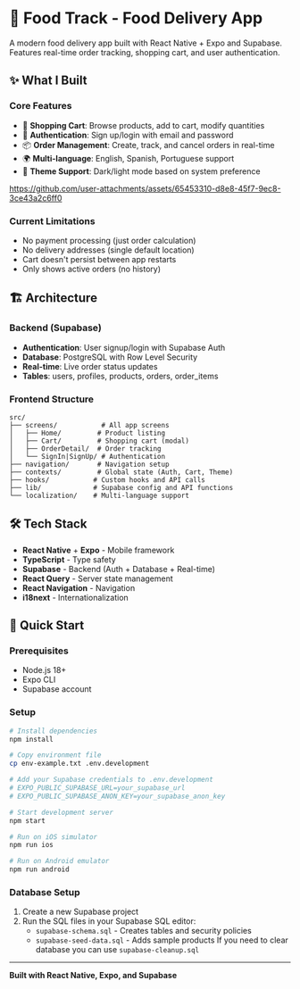# 🍕 Food Track - Food Delivery App

A modern food delivery app built with React Native + Expo and Supabase. Features real-time order tracking, shopping cart, and user authentication.

## ✨ What I Built

### Core Features
- 🛒 **Shopping Cart**: Browse products, add to cart, modify quantities
- 🔐 **Authentication**: Sign up/login with email and password
- 📦 **Order Management**: Create, track, and cancel orders in real-time
- 🌍 **Multi-language**: English, Spanish, Portuguese support
- 🎨 **Theme Support**: Dark/light mode based on system preference

https://github.com/user-attachments/assets/65453310-d8e8-45f7-9ec8-3ce43a2c6ff0

### Current Limitations
- No payment processing (just order calculation)
- No delivery addresses (single default location)
- Cart doesn't persist between app restarts
- Only shows active orders (no history)

## 🏗️ Architecture

### Backend (Supabase)
- **Authentication**: User signup/login with Supabase Auth
- **Database**: PostgreSQL with Row Level Security
- **Real-time**: Live order status updates
- **Tables**: users, profiles, products, orders, order_items

### Frontend Structure
```
src/
├── screens/           # All app screens
│   ├── Home/         # Product listing
│   ├── Cart/         # Shopping cart (modal)
│   ├── OrderDetail/  # Order tracking
│   └── SignIn|SignUp/ # Authentication
├── navigation/       # Navigation setup
├── contexts/         # Global state (Auth, Cart, Theme)
├── hooks/           # Custom hooks and API calls
├── lib/             # Supabase config and API functions
└── localization/    # Multi-language support
```

## 🛠️ Tech Stack

- **React Native** + **Expo** - Mobile framework
- **TypeScript** - Type safety
- **Supabase** - Backend (Auth + Database + Real-time)
- **React Query** - Server state management
- **React Navigation** - Navigation
- **i18next** - Internationalization

## 🚀 Quick Start

### Prerequisites
- Node.js 18+
- Expo CLI
- Supabase account

### Setup
```bash
# Install dependencies
npm install

# Copy environment file
cp env-example.txt .env.development

# Add your Supabase credentials to .env.development
# EXPO_PUBLIC_SUPABASE_URL=your_supabase_url
# EXPO_PUBLIC_SUPABASE_ANON_KEY=your_supabase_anon_key

# Start development server
npm start

# Run on iOS simulator
npm run ios

# Run on Android emulator  
npm run android
```

### Database Setup
1. Create a new Supabase project
2. Run the SQL files in your Supabase SQL editor:
   - `supabase-schema.sql` - Creates tables and security policies
   - `supabase-seed-data.sql` - Adds sample products
If you need to clear database you can use `supabase-cleanup.sql`
---

**Built with React Native, Expo, and Supabase**
